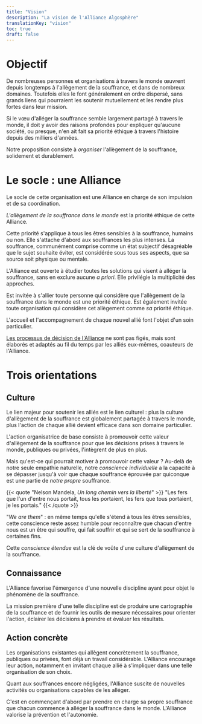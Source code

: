 ```yaml
---
title: "Vision"
description: "La vision de l'Alliance Algosphère"
translationKey: "vision"
toc: true
draft: false
---
```


# Objectif
De nombreuses personnes et organisations à travers le monde œuvrent depuis longtemps à l'allègement de la souffrance, et dans de nombreux domaines. Toutefois elles le font généralement en ordre dispersé, sans grands liens qui pourraient les soutenir mutuellement et les rendre plus fortes dans leur mission.

Si le vœu d'alléger la souffrance semble largement partagé à travers le monde, il doit y avoir des raisons profondes pour expliquer qu'aucune société, ou presque, n'en ait fait sa priorité éthique à travers l'histoire depuis des milliers d'années.

Notre proposition consiste à *organiser* l'allègement de la souffrance, solidement et durablement.

# Le socle : une Alliance
Le socle de cette organisation est une Alliance en charge de son impulsion et de sa coordination.

*L'allègement de la souffrance dans le monde* est la priorité éthique de cette Alliance.

Cette priorité s'applique à tous les êtres sensibles à la souffrance, humains ou non. Elle s'attache d'abord aux souffrances les plus intenses. La souffrance, communément comprise comme un état subjectif désagréable que le sujet souhaite éviter, est considérée sous tous ses aspects, que sa source soit physique ou mentale.

L'Alliance est ouverte à étudier toutes les solutions qui visent à alléger la souffrance, sans en exclure aucune *a priori*. Elle privilégie la multiplicité des approches.

Est invitée à s'allier toute personne qui considère que l'allègement de la souffrance dans le monde est une priorité éthique. Est également invitée toute organisation qui considère cet allègement comme *sa* priorité éthique.

L'accueil et l'accompagnement de chaque nouvel allié font l'objet d'un soin particulier.

[Les processus de décision de l'Alliance](/fr/gouvernance/constitution) ne sont pas figés, mais sont élaborés et adaptés au fil du temps par les alliés eux-mêmes, coauteurs de l'Alliance.

# Trois orientations
## Culture
Le lien majeur pour soutenir les alliés est le lien culturel : plus la culture d'allègement de la souffrance est globalement partagée à travers le monde, plus l'action de chaque allié devient efficace dans son domaine particulier.

L'action organisatrice de base consiste à promouvoir cette valeur d'allègement de la souffrance pour que les décisions prises à travers le monde, publiques ou privées, l'intègrent de plus en plus.

Mais qu'est-ce qui pourrait motiver à promouvoir cette valeur ? Au-delà de notre seule empathie naturelle, notre *conscience individuelle* a la capacité à se dépasser jusqu'à voir que chaque souffrance éprouvée par quiconque est une partie de *notre propre* souffrance.

{{< quote "Nelson Mandela, *Un long chemin vers la liberté*" >}}
  "Les fers que l'un d'entre nous portait, tous les portaient, les fers que tous portaient, je les portais."
{{< /quote >}}

"*We are them*" : en même temps qu'elle s'étend à tous les êtres sensibles, cette conscience reste assez humble pour reconnaître que chacun d'entre nous est un être qui souffre, qui fait souffrir et qui se sert de la souffrance à certaines fins.

Cette *conscience étendue* est la clé de voûte d'une culture d'allègement de la souffrance.

## Connaissance
L'Alliance favorise l'émergence d'une nouvelle discipline ayant pour objet le phénomène de la souffrance.

La mission première d'une telle discipline est de produire une cartographie de la souffrance et de fournir les outils de mesure nécessaires pour orienter l'action, éclairer les décisions à prendre et évaluer les résultats.

## Action concrète
Les organisations existantes qui allègent concrètement la souffrance, publiques ou privées, font déjà un travail considérable. L'Alliance encourage leur action, notamment en invitant chaque allié à s'impliquer dans une telle organisation de son choix.

Quant aux souffrances encore négligées, l'Alliance suscite de nouvelles activités ou organisations capables de les alléger.

C'est en commençant d'abord par prendre en charge sa propre souffrance que chacun commence à alléger la souffrance dans le monde. L'Alliance valorise la prévention et l'autonomie.
